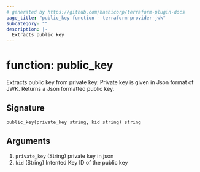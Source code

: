 ```yaml
---
# generated by https://github.com/hashicorp/terraform-plugin-docs
page_title: "public_key function - terraform-provider-jwk"
subcategory: ""
description: |-
  Extracts public key
---
```


# function: public_key

Extracts public key from private key. Private key is given in Json format of JWK. Returns a Json formatted public key.



## Signature

<!-- signature generated by tfplugindocs -->
```text
public_key(private_key string, kid string) string
```

## Arguments

<!-- arguments generated by tfplugindocs -->
1. `private_key` (String) private key in json
1. `kid` (String) Intented Key ID of the public key

